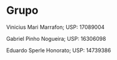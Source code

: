 # Grupo

<p>Vinicius Mari Marrafon;   USP: 17089004</p>
<p>Gabriel Pinho Nogueira;   USP: 16306098</p>
<p>Eduardo Sperle Honorato;   USP: 14739386</p>
